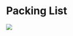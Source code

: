 ﻿---
sidebar_position: 2
sidebar_label: Packing List
---

# Packing List

![](https://wiki-media-ef.oss-cn-hongkong.aliyuncs.com/docs/microbit/interesting-case/classroom-smart-home-kit/images/packing-list-01.png)
